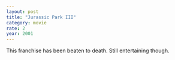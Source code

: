 ```yaml
---
layout: post
title: "Jurassic Park III"
category: movie
rate: 2
year: 2001
---
```


This franchise has been beaten to death. Still entertaining though.
